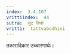 ```yaml
---
index:  3.4.107
vrittiindex:  44
sutra:  सुट् तिथोः
vritti:  tattvabodhini 
---
```


तकारादिकार उच्चारणार्थः।

